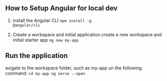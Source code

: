  ## How to Setup Angular for local dev
1. install the Angular CLI
 <code>npm install -g @angular/cli</code>
 
 
 
 2. Create a workspace and initial application
 create a new workspace and initial starter app <code>ng new my-app</code>
 
 ## Run the application
 avigate to the workspace folder, such as my-app
 un the following command:
 <code>cd my-app
ng serve --open</code>
